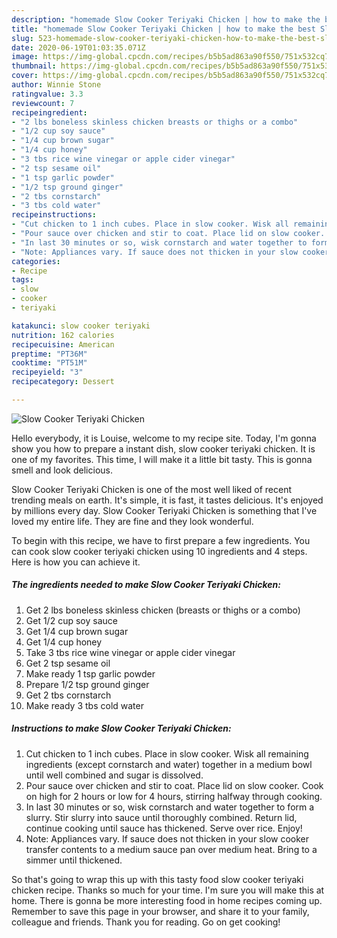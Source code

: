 ```yaml
---
description: "homemade Slow Cooker Teriyaki Chicken | how to make the best Slow Cooker Teriyaki Chicken"
title: "homemade Slow Cooker Teriyaki Chicken | how to make the best Slow Cooker Teriyaki Chicken"
slug: 523-homemade-slow-cooker-teriyaki-chicken-how-to-make-the-best-slow-cooker-teriyaki-chicken
date: 2020-06-19T01:03:35.071Z
image: https://img-global.cpcdn.com/recipes/b5b5ad863a90f550/751x532cq70/slow-cooker-teriyaki-chicken-recipe-main-photo.jpg
thumbnail: https://img-global.cpcdn.com/recipes/b5b5ad863a90f550/751x532cq70/slow-cooker-teriyaki-chicken-recipe-main-photo.jpg
cover: https://img-global.cpcdn.com/recipes/b5b5ad863a90f550/751x532cq70/slow-cooker-teriyaki-chicken-recipe-main-photo.jpg
author: Winnie Stone
ratingvalue: 3.3
reviewcount: 7
recipeingredient:
- "2 lbs boneless skinless chicken breasts or thighs or a combo"
- "1/2 cup soy sauce"
- "1/4 cup brown sugar"
- "1/4 cup honey"
- "3 tbs rice wine vinegar or apple cider vinegar"
- "2 tsp sesame oil"
- "1 tsp garlic powder"
- "1/2 tsp ground ginger"
- "2 tbs cornstarch"
- "3 tbs cold water"
recipeinstructions:
- "Cut chicken to 1 inch cubes. Place in slow cooker. Wisk all remaining ingredients (except cornstarch and water) together in a medium bowl until well combined and sugar is dissolved."
- "Pour sauce over chicken and stir to coat. Place lid on slow cooker. Cook on high for 2 hours or low for 4 hours, stirring halfway through cooking."
- "In last 30 minutes or so, wisk cornstarch and water together to form a slurry. Stir slurry into sauce until thoroughly combined. Return lid, continue cooking until sauce has thickened. Serve over rice. Enjoy!"
- "Note: Appliances vary. If sauce does not thicken in your slow cooker transfer contents to a medium sauce pan over medium heat. Bring to a simmer until thickened."
categories:
- Recipe
tags:
- slow
- cooker
- teriyaki

katakunci: slow cooker teriyaki 
nutrition: 162 calories
recipecuisine: American
preptime: "PT36M"
cooktime: "PT51M"
recipeyield: "3"
recipecategory: Dessert

---
```



![Slow Cooker Teriyaki Chicken](https://img-global.cpcdn.com/recipes/b5b5ad863a90f550/751x532cq70/slow-cooker-teriyaki-chicken-recipe-main-photo.jpg)

Hello everybody, it is Louise, welcome to my recipe site. Today, I'm gonna show you how to prepare a instant dish, slow cooker teriyaki chicken. It is one of my favorites. This time, I will make it a little bit tasty. This is gonna smell and look delicious.



Slow Cooker Teriyaki Chicken is one of the most well liked of recent trending meals on earth. It's simple, it is fast, it tastes delicious. It's enjoyed by millions every day. Slow Cooker Teriyaki Chicken is something that I've loved my entire life. They are fine and they look wonderful.


To begin with this recipe, we have to first prepare a few ingredients. You can cook slow cooker teriyaki chicken using 10 ingredients and 4 steps. Here is how you can achieve it.

<!--inarticleads1-->

##### The ingredients needed to make Slow Cooker Teriyaki Chicken:

1. Get 2 lbs boneless skinless chicken (breasts or thighs or a combo)
1. Get 1/2 cup soy sauce
1. Get 1/4 cup brown sugar
1. Get 1/4 cup honey
1. Take 3 tbs rice wine vinegar or apple cider vinegar
1. Get 2 tsp sesame oil
1. Make ready 1 tsp garlic powder
1. Prepare 1/2 tsp ground ginger
1. Get 2 tbs cornstarch
1. Make ready 3 tbs cold water




<!--inarticleads2-->

##### Instructions to make Slow Cooker Teriyaki Chicken:

1. Cut chicken to 1 inch cubes. Place in slow cooker. Wisk all remaining ingredients (except cornstarch and water) together in a medium bowl until well combined and sugar is dissolved.
1. Pour sauce over chicken and stir to coat. Place lid on slow cooker. Cook on high for 2 hours or low for 4 hours, stirring halfway through cooking.
1. In last 30 minutes or so, wisk cornstarch and water together to form a slurry. Stir slurry into sauce until thoroughly combined. Return lid, continue cooking until sauce has thickened. Serve over rice. Enjoy!
1. Note: Appliances vary. If sauce does not thicken in your slow cooker transfer contents to a medium sauce pan over medium heat. Bring to a simmer until thickened.




So that's going to wrap this up with this tasty food slow cooker teriyaki chicken recipe. Thanks so much for your time. I'm sure you will make this at home. There is gonna be more interesting food in home recipes coming up. Remember to save this page in your browser, and share it to your family, colleague and friends. Thank you for reading. Go on get cooking!
